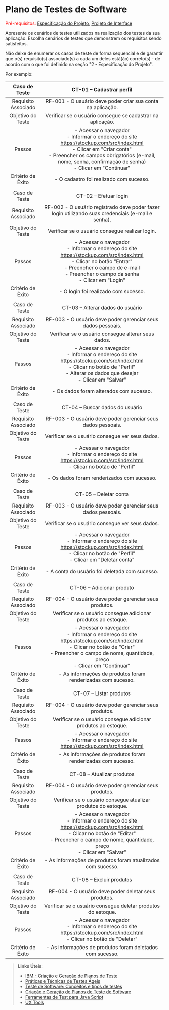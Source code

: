 # Plano de Testes de Software

<span style="color:red">Pré-requisitos: <a href="2-Especificação do Projeto.md"> Especificação do Projeto</a></span>, <a href="3-Projeto de Interface.md"> Projeto de Interface</a>

Apresente os cenários de testes utilizados na realização dos testes da sua aplicação. Escolha cenários de testes que demonstrem os requisitos sendo satisfeitos.

Não deixe de enumerar os casos de teste de forma sequencial e de garantir que o(s) requisito(s) associado(s) a cada um deles está(ão) correto(s) - de acordo com o que foi definido na seção "2 - Especificação do Projeto". 

Por exemplo:
 
| **Caso de Teste** 	| **CT-01 – Cadastrar perfil** 	|
|:---:	|:---:	|
|	Requisito Associado 	| RF-001 - O usuário deve poder criar sua conta na aplicação. |
| Objetivo do Teste 	| Verificar se o usuário consegue se cadastrar na aplicação. |
| Passos 	| - Acessar o navegador <br> - Informar o endereço do site https://stockup.com/src/index.html<br> - Clicar em "Criar conta" <br> - Preencher os campos obrigatórios (e-mail, nome, senha, confirmação de senha) <br> - Clicar em "Continuar" |
|Critério de Êxito | - O cadastro foi realizado com sucesso. |
|  	|  	|
| Caso de Teste 	| CT-02 – Efetuar login	|
|Requisito Associado | RF-002	- O usuário registrado deve poder fazer login utilizando suas credenciais (e-mail e senha). |
| Objetivo do Teste 	| Verificar se o usuário consegue realizar login. |
| Passos 	| - Acessar o navegador <br> - Informar o endereço do site https://stockup.com/src/index.html<br> - Clicar no botão "Entrar" <br> - Preencher o campo de e-mail <br> - Preencher o campo da senha <br> - Clicar em "Login" |
|Critério de Êxito | - O login foi realizado com sucesso. |
|  	|  	|
| Caso de Teste 	| CT-03 – Alterar dados do usuário	|
|Requisito Associado | RF-003	- O usuário deve poder gerenciar seus dados pessoais. |
| Objetivo do Teste 	| Verificar se o usuário consegue alterar seus dados. |
| Passos 	| - Acessar o navegador <br> - Informar o endereço do site https://stockup.com/src/index.html<br> - Clicar no botão de "Perfil" <br> - Alterar os dados que desejar <br> - Clicar em "Salvar" |
|Critério de Êxito | - Os dados foram alterados com sucesso. |
|  	|  	|
| Caso de Teste 	| CT-04 – Buscar dados do usuário	|
|Requisito Associado | RF-003	- O usuário deve poder gerenciar seus dados pessoais. |
| Objetivo do Teste 	| Verificar se o usuário consegue ver seus dados. |
| Passos 	| - Acessar o navegador <br> - Informar o endereço do site https://stockup.com/src/index.html<br> - Clicar no botão de "Perfil" |
|Critério de Êxito | - Os dados foram renderizados com sucesso. |
|  	|  	|
| Caso de Teste 	| CT-05 – Deletar conta	|
|Requisito Associado | RF-003	- O usuário deve poder gerenciar seus dados pessoais. |
| Objetivo do Teste 	| Verificar se o usuário consegue ver seus dados. |
| Passos 	| - Acessar o navegador <br> - Informar o endereço do site https://stockup.com/src/index.html<br> - Clicar no botão de "Perfil" <br> - Clicar em "Deletar conta"|
|Critério de Êxito | - A conta do usuário foi deletada com sucesso. |
|  	|  	|
| Caso de Teste 	| CT-06 – Adicionar produto	|
|Requisito Associado | RF-004	- O usuário deve poder gerenciar seus produtos. |
| Objetivo do Teste 	| Verificar se o usuário consegue adicionar produtos ao estoque. |
| Passos 	| - Acessar o navegador <br> - Informar o endereço do site https://stockup.com/src/index.html<br> - Clicar no botão de "Criar" <br> - Preencher o campo de nome, quantidade, preço <br> - Clicar em "Continuar"|
|Critério de Êxito | - As informações de produtos foram renderizadas com sucesso. |
|  	|  	|
| Caso de Teste 	| CT-07 – Listar produtos	|
|Requisito Associado | RF-004	- O usuário deve poder gerenciar seus produtos. |
| Objetivo do Teste 	| Verificar se o usuário consegue adicionar produtos ao estoque. |
| Passos 	| - Acessar o navegador <br> - Informar o endereço do site https://stockup.com/src/index.html<br> |
|Critério de Êxito | - As informações de produtos foram renderizadas com sucesso. |
|  	|  	|
| Caso de Teste 	| CT-08 – Atualizar produtos	|
|Requisito Associado | RF-004	- O usuário deve poder gerenciar seus produtos. |
| Objetivo do Teste 	| Verificar se o usuário consegue atualizar produtos do estoque. |
| Passos 	| - Acessar o navegador <br> - Informar o endereço do site https://stockup.com/src/index.html<br> - Clicar no botão de "Editar" <br> - Preencher o campo de nome, quantidade, preço <br> - Clicar em "Salvar"|
|Critério de Êxito | - As informações de produtos foram atualizados com sucesso. |
|  	|  	|
| Caso de Teste 	| CT-08 – Excluir produtos	|
|Requisito Associado | RF-004	- O usuário deve poder deletar seus produtos. |
| Objetivo do Teste 	| Verificar se o usuário consegue deletar produtos do estoque. |
| Passos 	| - Acessar o navegador <br> - Informar o endereço do site https://stockup.com/src/index.html<br> - Clicar no botão de "Deletar"|
|Critério de Êxito | - As informações de produtos foram deletados com sucesso. |

> **Links Úteis**:
> - [IBM - Criação e Geração de Planos de Teste](https://www.ibm.com/developerworks/br/local/rational/criacao_geracao_planos_testes_software/index.html)
> - [Práticas e Técnicas de Testes Ágeis](http://assiste.serpro.gov.br/serproagil/Apresenta/slides.pdf)
> -  [Teste de Software: Conceitos e tipos de testes](https://blog.onedaytesting.com.br/teste-de-software/)
> - [Criação e Geração de Planos de Teste de Software](https://www.ibm.com/developerworks/br/local/rational/criacao_geracao_planos_testes_software/index.html)
> - [Ferramentas de Test para Java Script](https://geekflare.com/javascript-unit-testing/)
> - [UX Tools](https://uxdesign.cc/ux-user-research-and-user-testing-tools-2d339d379dc7)
